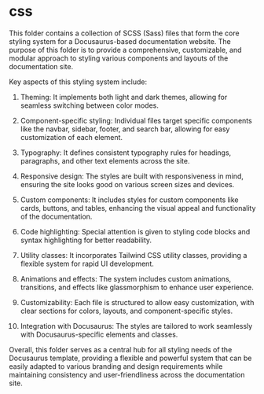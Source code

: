 # css

This folder contains a collection of SCSS (Sass) files that form the core styling system for a Docusaurus-based documentation website. The purpose of this folder is to provide a comprehensive, customizable, and modular approach to styling various components and layouts of the documentation site.

Key aspects of this styling system include:

1. Theming: It implements both light and dark themes, allowing for seamless switching between color modes.

2. Component-specific styling: Individual files target specific components like the navbar, sidebar, footer, and search bar, allowing for easy customization of each element.

3. Typography: It defines consistent typography rules for headings, paragraphs, and other text elements across the site.

4. Responsive design: The styles are built with responsiveness in mind, ensuring the site looks good on various screen sizes and devices.

5. Custom components: It includes styles for custom components like cards, buttons, and tables, enhancing the visual appeal and functionality of the documentation.

6. Code highlighting: Special attention is given to styling code blocks and syntax highlighting for better readability.

7. Utility classes: It incorporates Tailwind CSS utility classes, providing a flexible system for rapid UI development.

8. Animations and effects: The system includes custom animations, transitions, and effects like glassmorphism to enhance user experience.

9. Customizability: Each file is structured to allow easy customization, with clear sections for colors, layouts, and component-specific styles.

10. Integration with Docusaurus: The styles are tailored to work seamlessly with Docusaurus-specific elements and classes.

Overall, this folder serves as a central hub for all styling needs of the Docusaurus template, providing a flexible and powerful system that can be easily adapted to various branding and design requirements while maintaining consistency and user-friendliness across the documentation site.
